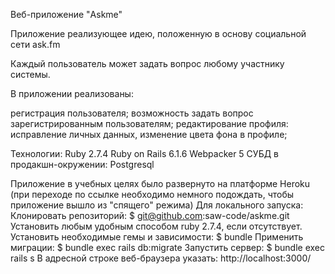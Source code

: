 Веб-приложение "Askme"

Приложение реализующее идею, положенную в основу социальной сети ask.fm

Каждый пользователь может задать вопрос любому участнику системы.

В приложении реализованы:

регистрация пользователя;
возможность задать вопрос зарегистрированным пользователям;
редактирование профиля: исправление личных данных, изменение цвета фона в профиле;

Технологии:
Ruby 2.7.4
Ruby on Rails 6.1.6
Webpacker 5
СУБД в продакшн-окружении: Postgresql

Приложение в учебных целях было развернуто на платформе Heroku (при переходе по ссылке необходимо немного подождать, чтобы приложение вышло из "спящего" режима)
Для локального запуска:
Клонировать репозиторий:
$ git@github.com:saw-code/askme.git
Установить любым удобным способом ruby 2.7.4, если отсутствует.
Установить необходимые гемы и зависимости:
$ bundle
Применить миграции:
$ bundle exec rails db:migrate
Запустить сервер:
$ bundle exec rails s
В адресной строке веб-браузера указать:
http://localhost:3000/